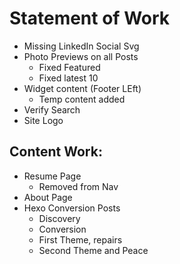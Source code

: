 # Statement of Work

* Missing LinkedIn Social Svg
* Photo Previews on all Posts
  - Fixed Featured
  - Fixed latest 10
* Widget content (Footer LEft)
  - Temp content added
* Verify Search
* Site Logo

## Content Work:
* Resume Page
  - Removed from Nav
* About Page
* Hexo Conversion Posts
   - Discovery
   - Conversion
   - First Theme, repairs
   - Second Theme and Peace